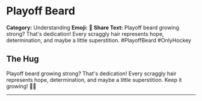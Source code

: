 # Playoff Beard

**Category:** Understanding
**Emoji:** 🧔
**Share Text:** Playoff beard growing strong? That's dedication! Every scraggly hair represents hope, determination, and maybe a little superstition. #PlayoffBeard #OnlyHockey

## The Hug

Playoff beard growing strong? That's dedication! Every scraggly hair represents hope, determination, and maybe a little superstition. Keep it growing! 🧔🏒

---
